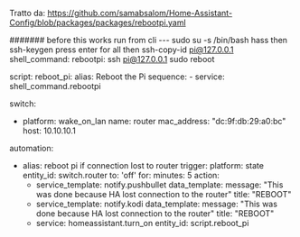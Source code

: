 Tratto da: https://github.com/samabsalom/Home-Assistant-Config/blob/packages/packages/rebootpi.yaml

####### before this works run from cli --- sudo su -s /bin/bash hass then ssh-keygen press enter for all then ssh-copy-id pi@127.0.0.1
shell_command:
  rebootpi: ssh pi@127.0.0.1 sudo reboot

script:
  reboot_pi:
    alias: Reboot the Pi
    sequence:
      - service: shell_command.rebootpi

switch:
  - platform: wake_on_lan
    name: router
    mac_address: "dc:9f:db:29:a0:bc"
    host: 10.10.10.1

automation:
  - alias: reboot pi if connection lost to router
    trigger:
      platform: state
      entity_id: switch.router
      to: 'off'
      for: 
        minutes: 5
    action:
      - service_template: notify.pushbullet
        data_template:
          message: "This was done because HA lost connection to the router"
          title: "REBOOT"
      - service_template: notify.kodi
        data_template:
          message: "This was done because HA lost connection to the router"
          title: "REBOOT"
      - service: homeassistant.turn_on
entity_id: script.reboot_pi
